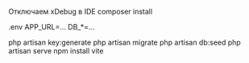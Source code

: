 Отключаем xDebug в IDE
composer install

.env
    APP_URL=...
    DB_*=...

php artisan key:generate
php artisan migrate
php artisan db:seed
php artisan serve
npm install
vite
